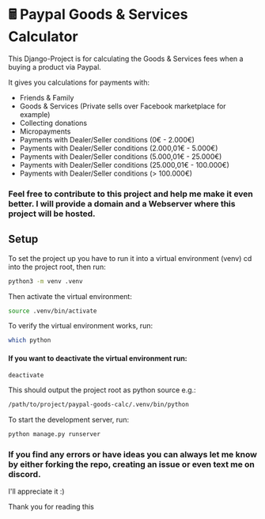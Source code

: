 # 🖩 Paypal Goods & Services Calculator

This Django-Project is for calculating the Goods & Services fees when a buying a product via Paypal.

It gives you calculations for payments with:
* Friends & Family
* Goods & Services (Private sells over Facebook marketplace for example)
* Collecting donations
* Micropayments
* Payments with Dealer/Seller conditions (0€ - 2.000€)
* Payments with Dealer/Seller conditions (2.000,01€ - 5.000€)
* Payments with Dealer/Seller conditions (5.000,01€ - 25.000€)
* Payments with Dealer/Seller conditions (25.000,01€ - 100.000€)
* Payments with Dealer/Seller conditions (> 100.000€)

### Feel free to contribute to this project and help me make it even better. I will provide a domain and a Webserver where this project will be hosted.

## Setup
To set the project up you have to run it into a virtual environment (venv)
cd into the project root, then run:
```bash
python3 -m venv .venv
```
Then activate the virtual environment:
```bash
source .venv/bin/activate
```
To verify the virtual environment works, run:
```bash
which python
```
#### If you want to deactivate the virtual environment run:
```bash
deactivate
```
This should output the project root as python source e.g.:
```bash
/path/to/project/paypal-goods-calc/.venv/bin/python
```
To start the development server, run:
```bash
python manage.py runserver
```

### If you find any errors or have ideas you can always let me know by either forking the repo, creating an issue or even text me on discord.
I'll appreciate it :)

Thank you for reading this
